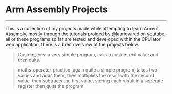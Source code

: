 # Arm Assembly Projects #
---------------------------

This is a collection of my projects made while attempting to learn Armv7 Assembly, mostly through the tutorials proided by @lauriewired on youtube, all of these programs so far are tested and developed within the CPUlator web application, there is a breif overview of the projects below.

> Custom_ev.s: a very simple program, calls a custom exit value and then quits.


> maths-operator-practice: again quite a simple program, takes two values and adds them, then multiplies the result with the second value, then subtracts the first value, storing each result in a seperate register then quits the program
